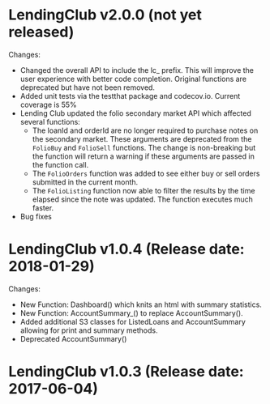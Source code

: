 LendingClub v2.0.0 (not yet released)
=============

Changes:

- Changed the overall API to include the lc_ prefix.  This will improve the user experience with better code completion. Original functions are deprecated but have not been removed. 
- Added unit tests via the testthat package and codecov.io. Current coverage is 55%
- Lending Club updated the folio secondary market API which affected several functions: 
    - The loanId and orderId are no longer required to purchase notes on the secondary market.  These arguments are deprecated from the  <code>FolioBuy</code> and <code>FolioSell</code> functions. The change is non-breaking but the function will return a warning if these arguments are passed in the function call.
    - The <code>FolioOrders</code> function was added to see either buy or sell orders submitted in the current month. 
    - The <code>FolioListing</code> function now able to filter the results by the time elapsed since the note was 
updated. The function executes much faster.
- Bug fixes


LendingClub v1.0.4 (Release date: 2018-01-29)
==============

Changes:

- New Function: Dashboard() which knits an html with summary statistics.
- New Function: AccountSummary_() to replace AccountSummary(). 
- Added additional S3 classes for ListedLoans and AccountSummary allowing for print and summary methods.
- Deprecated AccountSummary()


LendingClub v1.0.3 (Release date: 2017-06-04)
==============